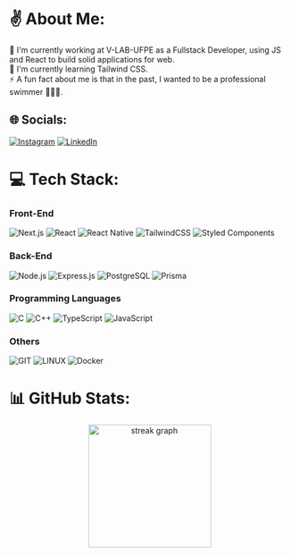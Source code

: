 # ✌️ About Me:
🔭 I'm currently working at V-LAB-UFPE as a Fullstack Developer, using JS and React to build solid applications for web.<br>🌱 I'm currently learning Tailwind CSS.<br>⚡ A fun fact about me is that in the past, I wanted to be a professional swimmer 🏊🏼‍♂️.


## 🌐 Socials:
[![Instagram](https://img.shields.io/badge/Instagram-%23E4405F.svg?logo=Instagram&logoColor=white)](https://instagram.com/felipetorresm_)
[![LinkedIn](https://img.shields.io/badge/LinkedIn-%230077B5.svg?logo=linkedin&logoColor=white)](https://www.linkedin.com/in/felipe-torres-334642236/) 

# 💻 Tech Stack:
### Front-End

![Next.js](https://img.shields.io/badge/-Next.js-333333?style=for-the-badge&logo=nextdotjs)
![React](https://img.shields.io/badge/-React-64DAFB?style=for-the-badge&logo=react&logoColor=333333)
![React Native](https://img.shields.io/badge/-React%20Native-64DAFB?style=for-the-badge&logo=react&logoColor=333333)
![TailwindCSS](https://img.shields.io/badge/TailwindCSS-38B2AC?style=for-the-badge&logo=tailwind-css&logoColor=white)
![Styled Components](https://img.shields.io/badge/styled--components-DB7093?style=for-the-badge&logo=styled-components&logoColor=white)

### Back-End

![Node.js](https://img.shields.io/badge/Node.js-339933?logo=node.js&logoColor=white&style=for-the-badge)
![Express.js](https://img.shields.io/badge/Express.js-000000?logo=express&logoColor=white&style=for-the-badge)
![PostgreSQL](https://img.shields.io/badge/PostgreSQL-316192?logo=postgresql&logoColor=white&style=for-the-badge)
![Prisma](https://img.shields.io/badge/Prisma-3982CE?style=for-the-badge&logo=Prisma&logoColor=white)

### Programming Languages

![C](https://img.shields.io/badge/c-%2300599C.svg?style=for-the-badge&logo=c&logoColor=white) 
![C++](https://img.shields.io/badge/c++-%2300599C.svg?style=for-the-badge&logo=c%2B%2B&logoColor=white)
![TypeScript](https://img.shields.io/badge/TypeScript-007ACC?logo=typescript&logoColor=white&style=for-the-badge)
![JavaScript](https://img.shields.io/badge/JavaScript-F7DF1E?logo=javascript&logoColor=black&style=for-the-badge)

### Others
![GIT](https://img.shields.io/badge/Git-fc6d26?style=for-the-badge&logo=git&logoColor=white) 
![LINUX](https://img.shields.io/badge/Linux-FCC624?style=for-the-badge&logo=linux&logoColor=black)
![Docker](https://img.shields.io/badge/Docker-006699?style=for-the-badge&logo=docker&logoColor=white)
# 📊 GitHub Stats:
<div align="center">
  <img src="https://streak-stats.demolab.com?user=ftm2-cin&locale=en&mode=daily&theme=dark&hide_border=false&border_radius=5&order=3" height="220" alt="streak graph"  />
</div>
<!---->
